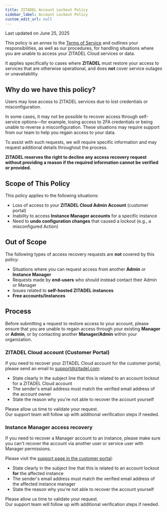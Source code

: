 ```yaml
---
title: ZITADEL Account Lockout Policy
sidebar_label: Account Lockout Policy
custom_edit_url: null
---
```


Last updated on June 25, 2025

This policy is an annex to the [Terms of Service](../terms-of-service) and outlines your responsibilities, as well as our procedures, for handling situations where you are unable to access your ZITADEL Cloud services or data. 

It applies specifically to cases where **ZITADEL** must restore your access to services that are otherwise operational, and does **not** cover service outages or unavailability.


## Why do we have this policy?

Users may lose access to ZITADEL services due to lost credentials or misconfiguration.

In some cases, it may not be possible to recover access through self-service options—for example, losing access to 2FA credentials or being unable to reverse a misconfiguration. These situations may require support from our team to help you regain access to your data.

To assist with such requests, we will require specific information and may request additional details throughout the process.

**ZITADEL reserves the right to decline any access recovery request without providing a reason if the required information cannot be verified or provided.**


## Scope of This Policy

This policy applies to the following situations:

- Loss of access to your **ZITADEL Cloud Admin Account** (customer portal)
- Inability to access **Instance Manager accounts** for a specific instance
- Need to **undo configuration changes** that caused a lockout (e.g., a misconfigured Action)


## Out of Scope

The following types of access recovery requests are **not** covered by this policy:

- Situations where you can request access from another **Admin** or **Instance Manager**
- Requests made by **end-users** who should instead contact their Admin or Manager
- Issues related to **self-hosted ZITADEL instances**
- **Free accounts/Instances**


## Process

Before submitting a request to restore access to your account, please ensure that you are unable to regain access through your existing **Manager** or **Admin**, or by contacting another **Manager/Admin** within your organization.


### ZITADEL Cloud account (Customer Portal)

If you need to recover your ZITADEL Cloud account for the customer portal, please send an email to [support@zitadel.com](mailto:support@zitadel.com?subject=ZITADEL%20Cloud%20account%20lockout):

- State clearly in the subject line that this is related to an account lockout for a ZITADEL Cloud account
- The sender's email address must match the verified email address of the account owner
- State the reason why you're not able to recover the account yourself

Please allow us time to validate your request.  
Our support team will follow up with additional verification steps if needed.

### Instance Manager access recovery

If you need to recover a Manager account to an instance, please make sure you can't recover the account via another user or service user with Manager permissions.

Please visit the [support page in the customer portal](https://zitadel.com/admin/support):

- State clearly in the subject line that this is related to an account lockout **for** the affected instance
- The sender's email address must match the verified email address of the affected instance manager
- State the reason why you're not able to recover the account yourself

Please allow us time to validate your request.  
Our support team will follow up with additional verification steps if needed.

